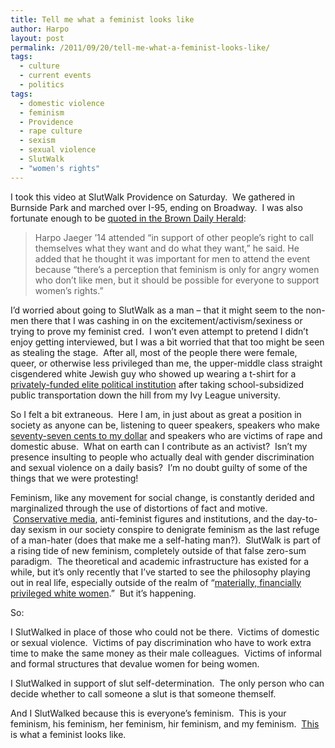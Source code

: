 ```yaml
---
title: Tell me what a feminist looks like
author: Harpo
layout: post
permalink: /2011/09/20/tell-me-what-a-feminist-looks-like/
tags:
  - culture
  - current events
  - politics
tags:
  - domestic violence
  - feminism
  - Providence
  - rape culture
  - sexism
  - sexual violence
  - SlutWalk
  - "women's rights"
---
```

<div class="alignright" style="padding-left: 10px;">
</div>

I took this video at SlutWalk Providence on Saturday.  We gathered in Burnside Park and marched over I-95, ending on Broadway.  I was also fortunate enough to be <a href="http://www.browndailyherald.com/slutwalk-confronts-rape-perceptions-1.2631137?utm_source=Sailthru&utm_medium=email&utm_term=Brown_Daily&utm_campaign=Brown_Daily_201191911" target="_blank">quoted in the Brown Daily Herald</a>:

> Harpo Jaeger &#8217;14 attended &#8220;in support of other people&#8217;s right to call themselves what they want and do what they want,&#8221; he said. He added that he thought it was important for men to attend the event because &#8220;there&#8217;s a perception that feminism is only for angry women who don&#8217;t like men, but it should be possible for everyone to support women&#8217;s rights.&#8221;

I&#8217;d worried about going to SlutWalk as a man – that it might seem to the non-men there that I was cashing in on the excitement/activism/sexiness or trying to prove my feminist cred.  I won&#8217;t even attempt to pretend I didn&#8217;t enjoy getting interviewed, but I was a bit worried that that too might be seen as stealing the stage.  After all, most of the people there were female, queer, or otherwise less privileged than me, the upper-middle class straight cisgendered white Jewish guy who showed up wearing a t-shirt for a <a href="http://www.brown.edu/Departments/Political_Theory_Project/" target="_blank">privately-funded elite political institution</a> after taking school-subsidized public transportation down the hill from my Ivy League university.

So I felt a bit extraneous.  Here I am, in just about as great a position in society as anyone can be, listening to queer speakers, speakers who make <a href="http://www.nationalpartnership.org/site/PageServer?pagename=issues_fairness_fairpay" target="_blank">seventy-seven cents to my dollar</a> and speakers who are victims of rape and domestic abuse.  What on earth can I contribute as an activist?  Isn&#8217;t my presence insulting to people who actually deal with gender discrimination and sexual violence on a daily basis?  I&#8217;m no doubt guilty of some of the things that we were protesting!

Feminism, like any movement for social change, is constantly derided and marginalized through the use of distortions of fact and motive.  <a href="http://feministing.com/2011/09/07/fox-news-andrea-tantaros-on-how-feminists-dont-get-laid/" target="_blank">Conservative media</a>, anti-feminist figures and institutions, and the day-to-day sexism in our society conspire to denigrate feminism as the last refuge of a man-hater (does that make me a self-hating man?).  SlutWalk is part of a rising tide of new feminism, completely outside of that false zero-sum paradigm.  The theoretical and academic infrastructure has existed for a while, but it&#8217;s only recently that I&#8217;ve started to see the philosophy playing out in real life, especially outside of the realm of &#8220;<a href="http://feministing.com/2011/09/10/the-feministing-five-kristia-castrillo/" target="_blank">materially, financially privileged white women</a>.&#8221;  But it&#8217;s happening.

So:

I SlutWalked in place of those who could not be there.  Victims of domestic or sexual violence.  Victims of pay discrimination who have to work extra time to make the same money as their male colleagues.  Victims of informal and formal structures that devalue women for being women.

I SlutWalked in support of slut self-determination.  The only person who can decide whether to call someone a slut is that someone themself.

And I SlutWalked because this is everyone&#8217;s feminism.  This is your feminism, his feminism, her feminism, hir feminism, and my feminism.  <span style="text-decoration: underline;">This</span> is what a feminist looks like.